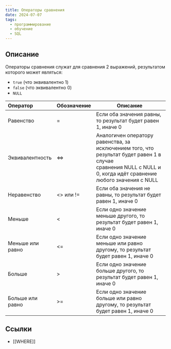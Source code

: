 ```yaml
---
title: Операторы сравнения
date: 2024-07-07
tags:
  - программирование
  - обучение
  - SQL
---
```


## Описание
Операторы сравнения служат для сравнения 2 выражений, результатом которого может являться:

- `true` (что эквивалентно 1)
- `false` (что эквивалентно 0)
- `NULL`

|Оператор|Обозначение|Описание|
|:--|:--|---|
|Равенство|=|Если оба значения равны, то результат будет равен 1, иначе 0|
|Эквивалентность|<=>|Аналогичен оператору равенства, за исключением того, что результат будет равен 1 в случае сравнения NULL с NULL и 0, когда идёт сравнение любого значения с NULL|
|Неравенство|<> или !=|Если оба значения не равны, то результат будет равен 1, иначе 0|
|Меньше|<|Если одно значение меньше другого, то результат будет равен 1, иначе 0|
|Меньше или равно|<=|Если одно значение меньше или равно другому, то результат будет равен 1, иначе 0|
|Больше|>|Если одно значение больше другого, то результат будет равен 1, иначе 0|
|Больше или равно|>=|Если одно значение больше или равно другому, то результат будет равен 1, иначе 0|

## Ссылки
- [[WHERE]]
